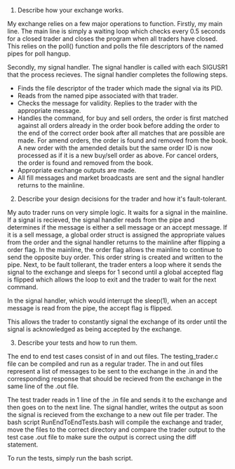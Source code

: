 1. Describe how your exchange works.

My exchange relies on a few major operations to function.
Firstly, my main line. The main line is simply a waiting loop which checks every 0.5 seconds for a closed trader and closes the program when all traders have closed. This relies on the poll() function and polls the file descriptors of the named pipes for poll hangup.

Secondly, my signal handler. The signal handler is called with each SIGUSR1 that the process recieves. The signal handler completes the following steps.
- Finds the file descriptor of the trader which made the signal via its PID.
- Reads from the named pipe associated with that trader.
- Checks the message for validity. Replies to the trader with the appropriate message.
- Handles the command, for buy and sell orders, the order is first matched against all orders already in the order book before adding the order to the end of the correct order book after all matches that are possible are made.
For amend orders, the order is found and removed from the book. A new order with the amended details but the same order ID is now processed as if it is a new buy/sell order as above.
For cancel orders, the order is found and removed from the book.
- Appropriate exchange outputs are made.
- All fill messages and market broadcasts are sent and the signal handler returns to the mainline.

2. Describe your design decisions for the trader and how it's fault-tolerant.

My auto trader runs on very simple logic. It waits for a signal in the mainline. If a signal is recieved, the signal handler reads from the pipe and determines if the message is either a sell message or an accept message.
If it is a sell message, a global order struct is assigned the appropriate values from the order and the signal handler returns to the mainline after flipping a order flag. In the mainline, the order flag allows the mainline to continue to send the opposite buy order. This order string is created and written to the pipe. Next, to be fault tollerant, the trader enters a loop where it sends the signal to the exchange and sleeps for 1 second until a global accepted flag is flipped which allows the loop to exit and the trader to wait for the next command.

In the signal handler, which would interrupt the sleep(1), when an accept message is read from the pipe, the accept flag is flipped.

This allows the trader to constantly signal the exchange of its order until the signal is acknowledged as being accepted by the exchange.

3. Describe your tests and how to run them.

The end to end test cases consist of in and out files.
The testing_trader.c file can be compiled and run as a regular trader.
The in and out files represent a list of messages to be sent to the exchange in the .in and the corresponding response that should be recieved from the exchange in the same line of the .out file.

The test trader reads in 1 line of the .in file and sends it to the exchange and then goes on to the next line.
The signal handler, writes the output as soon the signal is recieved from the exchange to a new out file per trader.
The bash script RunEndToEndTests.bash will compile the exchange and trader, move the files to the correct directory and compare the trader output to the test case .out file to make sure the output is correct using the diff statement.

To run the tests, simply run the bash script.

